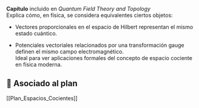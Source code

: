 **Capítulo** incluido en _Quantum Field Theory and Topology_  
Explica cómo, en física, se considera equivalentes ciertos objetos:

- Vectores proporcionales en el espacio de Hilbert representan el mismo estado cuántico.
    
- Potenciales vectoriales relacionados por una transformación gauge definen el mismo campo electromagnético.  
    Ideal para ver aplicaciones formales del concepto de espacio cociente en física moderna.

## 🔗 Asociado al plan
[[Plan_Espacios_Cocientes]]
